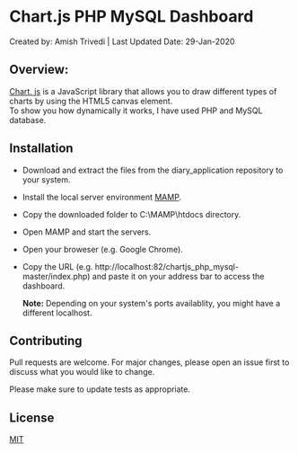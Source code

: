 # Chart.js PHP MySQL Dashboard

Created by: Amish Trivedi | Last Updated Date: 29-Jan-2020

## Overview:
[Chart. js](https://www.chartjs.org/) is a JavaScript library that allows you to draw different types of charts by using the HTML5 canvas element.<br/>
To show you how dynamically it works, I have used PHP and MySQL database.

## Installation

* Download and extract the files from the diary_application repository to your system.
* Install the local server environment [MAMP](https://www.mamp.info/en/).  
* Copy the downloaded folder to C:\MAMP\htdocs directory.
* Open MAMP and start the servers. 
* Open your broweser (e.g. Google Chrome).
* Copy the URL (e.g. http://localhost:82/chartjs_php_mysql-master/index.php) and paste it on your address bar to access the dashboard.

  **Note:** Depending on your system's ports availablity, you might have a different localhost.


## Contributing
Pull requests are welcome. For major changes, please open an issue first to discuss what you would like to change.

Please make sure to update tests as appropriate.

## License
[MIT](https://choosealicense.com/licenses/mit/)
